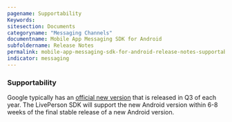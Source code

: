 ```yaml
---
pagename: Supportability
Keywords:
sitesection: Documents
categoryname: "Messaging Channels"
documentname: Mobile App Messaging SDK for Android
subfoldername: Release Notes
permalink: mobile-app-messaging-sdk-for-android-release-notes-supportability.html
indicator: messaging
---
```


### Supportability
Google typically has an [official new version](https://en.wikipedia.org/wiki/Android_version_history) that is released in Q3 of each year. The LivePerson SDK will support the new Android version within 6-8 weeks of the final stable release of a new Android version.